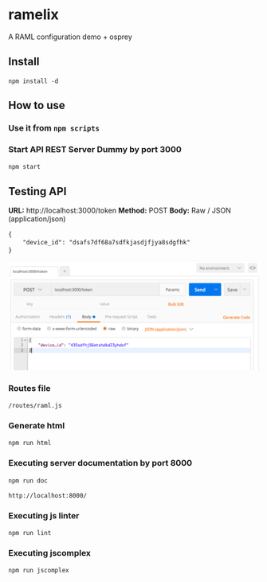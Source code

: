 # ramelix
A RAML configuration demo + osprey

## Install

```
npm install -d
```

## How to use

### Use it from `npm scripts`

### Start API REST Server Dummy by port 3000

```
npm start
```

## Testing API

**URL:** http://localhost:3000/token
**Method:** POST
**Body:** Raw / JSON (application/json)

```
{
    "device_id": "dsafs7df68a7sdfkjasdjfjya8sdgfhk"
}
```

![post token](docs/images/token.png)


### Routes file
```
/routes/raml.js
```

### Generate html

```
npm run html
```

### Executing server documentation by port 8000

```
npm run doc
```

```
http://localhost:8000/
```

### Executing js linter

```
npm run lint
```

### Executing jscomplex

```
npm run jscomplex
```
